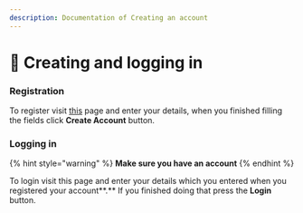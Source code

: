 ```yaml
---
description: Documentation of Creating an account
---
```


# 🧒 Creating and logging in

### Registration

To register visit [this](https://panel.nitrohost.cf/auth/register) page and enter your details, when you finished filling the fields click **Create Account** button.

### **Logging in**

{% hint style="warning" %}
**Make sure you have an account**
{% endhint %}

To login visit this page and enter your details which you entered when you registered your account**.** If you finished doing that press the **Login** button.
